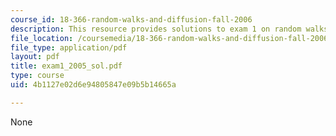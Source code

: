 ```yaml
---
course_id: 18-366-random-walks-and-diffusion-fall-2006
description: This resource provides solutions to exam 1 on random walks and diffusion.
file_location: /coursemedia/18-366-random-walks-and-diffusion-fall-2006/4b1127e02d6e94805847e09b5b14665a_exam1_2005_sol.pdf
file_type: application/pdf
layout: pdf
title: exam1_2005_sol.pdf
type: course
uid: 4b1127e02d6e94805847e09b5b14665a

---
```

None